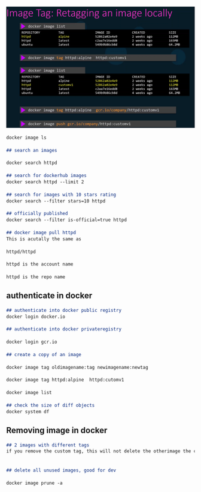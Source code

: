 ![CMD_Docker](https://github.com/sheyijojo/Docker_CERT/blob/main/_assets/image_tag.png?raw=true)

```md
docker image ls

## search an images

docker search httpd

## search for dockerhub images
docker search httpd --limit 2

## search for images with 10 stars rating
docker search --filter stars=10 httpd

## officially published
docker search --filter is-official=true httpd

## docker image pull httpd
This is acutally the same as 

httpd/httpd

httpd is the account name

httpd is the repo name 


```
## authenticate in docker
```md
## authenticate into docker public registry
docker login docker.io

## authenticate into docker privateregistry

docker login gcr.io 

## create a copy of an image

docker image tag oldimagename:tag newimagename:newtag

docker image tag httpd:alpine  httpd:cutomv1

docker image list 

## check the size of diff objects
docker system df 

```

## Removing image in docker

```md
## 2 images with different tags
if you remove the custom tag, this will not delete the otherimage the custom tag is created from.


## delete all unused images, good for dev

docker image prune -a

```